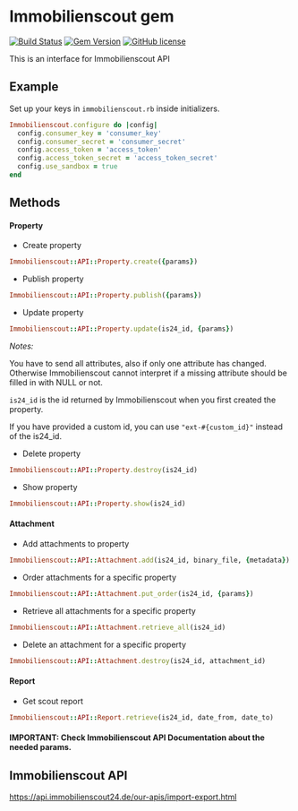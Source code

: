 # Immobilienscout gem

[![Build Status](https://travis-ci.com/homeday-de/immobilienscout.svg?branch=master)](https://travis-ci.com/homeday-de/immobilienscout)
[![Gem Version](https://badge.fury.io/rb/immobilienscout.svg)](https://badge.fury.io/rb/immobilienscout)
[![GitHub license](https://img.shields.io/github/license/homeday-de/immobilienscout)](https://github.com/homeday-de/immobilienscout/blob/master/LICENSE.txt)

This is an interface for Immobilienscout API

## Example
Set up your keys in `immobilienscout.rb` inside initializers.
```ruby
Immobilienscout.configure do |config|
  config.consumer_key = 'consumer_key'
  config.consumer_secret = 'consumer_secret'
  config.access_token = 'access_token'
  config.access_token_secret = 'access_token_secret'
  config.use_sandbox = true
end

```

## Methods

#### Property
 - Create property
```ruby
Immobilienscout::API::Property.create({params})
```

- Publish property
```ruby
Immobilienscout::API::Property.publish({params})
```

- Update property
```ruby
Immobilienscout::API::Property.update(is24_id, {params})
```

_Notes:_

You have to send all attributes, also if only one attribute has changed. Otherwise Immobilienscout cannot interpret if a missing attribute should be filled in with NULL or not.

`is24_id` is the id returned by Immobilienscout when you first created the property.

If you have provided a custom id, you can use `"ext-#{custom_id}"` instead of the is24_id.


- Delete property
```ruby
Immobilienscout::API::Property.destroy(is24_id)
```

- Show property
```ruby
Immobilienscout::API::Property.show(is24_id)
```

#### Attachment
 - Add attachments to property
```ruby
Immobilienscout::API::Attachment.add(is24_id, binary_file, {metadata})
```

 - Order attachments for a specific property
```ruby
Immobilienscout::API::Attachment.put_order(is24_id, {params})
```

 - Retrieve all attachments for a specific property
```ruby
Immobilienscout::API::Attachment.retrieve_all(is24_id)
```

 - Delete an attachment for a specific property
```ruby
Immobilienscout::API::Attachment.destroy(is24_id, attachment_id)
```

#### Report
- Get scout report
```ruby
Immobilienscout::API::Report.retrieve(is24_id, date_from, date_to)
```

#### IMPORTANT: Check Immobilienscout API Documentation about the needed params.


## Immobilienscout API

 https://api.immobilienscout24.de/our-apis/import-export.html
